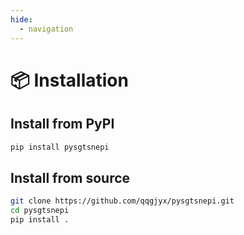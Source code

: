 ```yaml
---
hide:
  - navigation
---
```


# 📦 Installation

## Install from PyPI

```bash
pip install pysgtsnepi
```

## Install from source

```bash
git clone https://github.com/qqgjyx/pysgtsnepi.git
cd pysgtsnepi
pip install .
```
